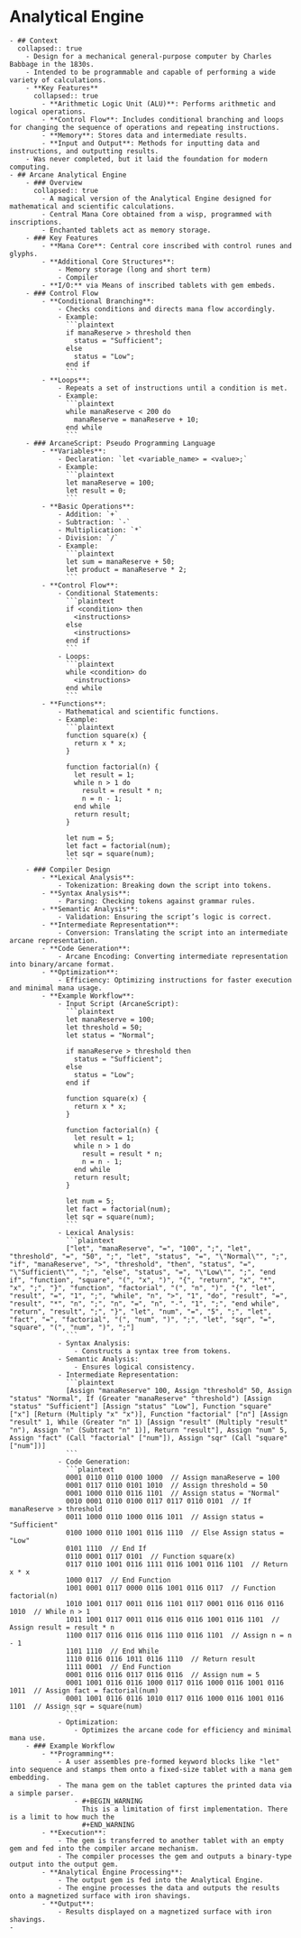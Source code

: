 # Analytical Engine
	- ## Context
	  collapsed:: true
		- Design for a mechanical general-purpose computer by Charles Babbage in the 1830s.
		- Intended to be programmable and capable of performing a wide variety of calculations.
		- **Key Features**
		  collapsed:: true
			- **Arithmetic Logic Unit (ALU)**: Performs arithmetic and logical operations.
			- **Control Flow**: Includes conditional branching and loops for changing the sequence of operations and repeating instructions.
			- **Memory**: Stores data and intermediate results.
			- **Input and Output**: Methods for inputting data and instructions, and outputting results.
		- Was never completed, but it laid the foundation for modern computing.
	- ## Arcane Analytical Engine
		- ### Overview
		  collapsed:: true
			- A magical version of the Analytical Engine designed for mathematical and scientific calculations.
			- Central Mana Core obtained from a wisp, programmed with inscriptions.
			- Enchanted tablets act as memory storage.
		- ### Key Features
			- **Mana Core**: Central core inscribed with control runes and glyphs.
			- **Additional Core Structures**:
				- Memory storage (long and short term)
				- Compiler
			- **I/O:** via Means of inscribed tablets with gem embeds.
		- ### Control Flow
			- **Conditional Branching**:
				- Checks conditions and directs mana flow accordingly.
				- Example:
				  ```plaintext
				  if manaReserve > threshold then
				    status = "Sufficient";
				  else
				    status = "Low";
				  end if
				  ```
			- **Loops**:
				- Repeats a set of instructions until a condition is met.
				- Example:
				  ```plaintext
				  while manaReserve < 200 do
				    manaReserve = manaReserve + 10;
				  end while
				  ```
		- ### ArcaneScript: Pseudo Programming Language
			- **Variables**:
				- Declaration: `let <variable_name> = <value>;`
				- Example:
				  ```plaintext
				  let manaReserve = 100;
				  let result = 0;
				  ```
			- **Basic Operations**:
				- Addition: `+`
				- Subtraction: `-`
				- Multiplication: `*`
				- Division: `/`
				- Example:
				  ```plaintext
				  let sum = manaReserve + 50;
				  let product = manaReserve * 2;
				  ```
			- **Control Flow**:
				- Conditional Statements:
				  ```plaintext
				  if <condition> then
				    <instructions>
				  else
				    <instructions>
				  end if
				  ```
				- Loops:
				  ```plaintext
				  while <condition> do
				    <instructions>
				  end while
				  ```
			- **Functions**:
				- Mathematical and scientific functions.
				- Example:
				  ```plaintext
				  function square(x) {
				    return x * x;
				  }
				  
				  function factorial(n) {
				    let result = 1;
				    while n > 1 do
				      result = result * n;
				      n = n - 1;
				    end while
				    return result;
				  }
				  
				  let num = 5;
				  let fact = factorial(num);
				  let sqr = square(num);
				  ```
		- ### Compiler Design
			- **Lexical Analysis**:
				- Tokenization: Breaking down the script into tokens.
			- **Syntax Analysis**:
				- Parsing: Checking tokens against grammar rules.
			- **Semantic Analysis**:
				- Validation: Ensuring the script’s logic is correct.
			- **Intermediate Representation**:
				- Conversion: Translating the script into an intermediate arcane representation.
			- **Code Generation**:
				- Arcane Encoding: Converting intermediate representation into binary/arcane format.
			- **Optimization**:
				- Efficiency: Optimizing instructions for faster execution and minimal mana usage.
			- **Example Workflow**:
				- Input Script (ArcaneScript):
				  ```plaintext
				  let manaReserve = 100;
				  let threshold = 50;
				  let status = "Normal";
				  
				  if manaReserve > threshold then
				    status = "Sufficient";
				  else
				    status = "Low";
				  end if
				  
				  function square(x) {
				    return x * x;
				  }
				  
				  function factorial(n) {
				    let result = 1;
				    while n > 1 do
				      result = result * n;
				      n = n - 1;
				    end while
				    return result;
				  }
				  
				  let num = 5;
				  let fact = factorial(num);
				  let sqr = square(num);
				  ```
				- Lexical Analysis:
				  ```plaintext
				  ["let", "manaReserve", "=", "100", ";", "let", "threshold", "=", "50", ";", "let", "status", "=", "\"Normal\"", ";", "if", "manaReserve", ">", "threshold", "then", "status", "=", "\"Sufficient\"", ";", "else", "status", "=", "\"Low\"", ";", "end if", "function", "square", "(", "x", ")", "{", "return", "x", "*", "x", ";", "}", "function", "factorial", "(", "n", ")", "{", "let", "result", "=", "1", ";", "while", "n", ">", "1", "do", "result", "=", "result", "*", "n", ";", "n", "=", "n", "-", "1", ";", "end while", "return", "result", ";", "}", "let", "num", "=", "5", ";", "let", "fact", "=", "factorial", "(", "num", ")", ";", "let", "sqr", "=", "square", "(", "num", ")", ";"]
				  ```
				- Syntax Analysis:
					- Constructs a syntax tree from tokens.
				- Semantic Analysis:
					- Ensures logical consistency.
				- Intermediate Representation:
				  ```plaintext
				  [Assign "manaReserve" 100, Assign "threshold" 50, Assign "status" "Normal", If (Greater "manaReserve" "threshold") [Assign "status" "Sufficient"] [Assign "status" "Low"], Function "square" ["x"] [Return (Multiply "x" "x")], Function "factorial" ["n"] [Assign "result" 1, While (Greater "n" 1) [Assign "result" (Multiply "result" "n"), Assign "n" (Subtract "n" 1)], Return "result"], Assign "num" 5, Assign "fact" (Call "factorial" ["num"]), Assign "sqr" (Call "square" ["num"])]
				  ```
				- Code Generation:
				  ```plaintext
				  0001 0110 0110 0100 1000  // Assign manaReserve = 100
				  0001 0117 0110 0101 1010  // Assign threshold = 50
				  0001 1000 0110 0116 1101  // Assign status = "Normal"
				  0010 0001 0110 0100 0117 0117 0110 0101  // If manaReserve > threshold
				  0011 1000 0110 1000 0116 1011  // Assign status = "Sufficient"
				  0100 1000 0110 1001 0116 1110  // Else Assign status = "Low"
				  0101 1110  // End If
				  0110 0001 0117 0101  // Function square(x)
				  0117 0110 1001 0116 1111 0116 1001 0116 1101  // Return x * x
				  1000 0117  // End Function
				  1001 0001 0117 0000 0116 1001 0116 0117  // Function factorial(n)
				  1010 1001 0117 0011 0116 1101 0117 0001 0116 0116 0116 1010  // While n > 1
				  1011 1001 0117 0011 0116 0116 0116 1001 0116 1101  // Assign result = result * n
				  1100 0117 0116 0116 0116 1110 0116 1101  // Assign n = n - 1
				  1101 1110  // End While
				  1110 0116 0116 1011 0116 1110  // Return result
				  1111 0001  // End Function
				  0001 0116 0116 0117 0116 0116  // Assign num = 5
				  0001 1001 0116 0116 1000 0117 0116 1000 0116 1001 0116 1011  // Assign fact = factorial(num)
				  0001 1001 0116 0116 1010 0117 0116 1000 0116 1001 0116 1101  // Assign sqr = square(num)
				  ```
				- Optimization:
					- Optimizes the arcane code for efficiency and minimal mana use.
		- ### Example Workflow
			- **Programming**:
				- A user assembles pre-formed keyword blocks like "let" into sequence and stamps them onto a fixed-size tablet with a mana gem embedding.
				- The mana gem on the tablet captures the printed data via a simple parser.
					- #+BEGIN_WARNING
					  This is a limitation of first implementation. There is a limit to how much the 
					  #+END_WARNING
			- **Execution**:
				- The gem is transferred to another tablet with an empty gem and fed into the compiler arcane mechanism.
				- The compiler processes the gem and outputs a binary-type output into the output gem.
			- **Analytical Engine Processing**:
				- The output gem is fed into the Analytical Engine.
				- The engine processes the data and outputs the results onto a magnetized surface with iron shavings.
			- **Output**:
				- Results displayed on a magnetized surface with iron shavings.
	-